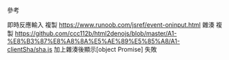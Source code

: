 參考

即時反應輸入 複製
https://www.runoob.com/jsref/event-oninput.html
雜湊 複製
https://github.com/ccc112b/html2denojs/blob/master/A1-%E8%B3%87%E8%A8%8A%E5%AE%89%E5%85%A8/A1-clientSha/sha.js
加上雜湊後顯示[object Promise] 失敗
